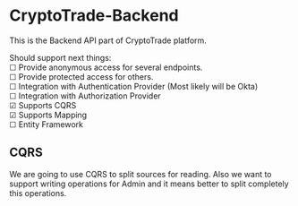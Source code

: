 # CryptoTrade-Backend

This is the Backend API part of CryptoTrade platform.

Should support next things:  
&#9744; Provide anonymous access for several endpoints.  
&#9744; Provide protected access for others.  
&#9744; Integration with Authentication Provider (Most likely will be Okta)  
&#9744; Integration with Authorization Provider   
&#9745; Supports CQRS  
&#9745; Supports Mapping  
&#9744; Entity Framework   

## CQRS
We are going to use CQRS to split sources for reading.
Also we want to support writing operations for Admin and it means better to split completely this operations.